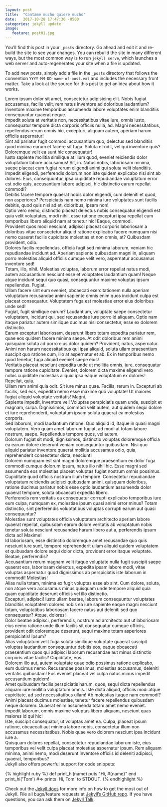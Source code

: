 ```yaml
---
layout: post
title:  "Cantame mucho quiere mucho"
date:   2017-10-28 17:47:30 -0500
categories: jekyll update	
image:
   feature: post01.jpg
---
```


You’ll find this post in your `_posts` directory. Go ahead and edit it and re-build the site to see your changes. You can rebuild the site in many different ways, but the most common way is to run `jekyll serve`, which launches a web server and auto-regenerates your site when a file is updated.

To add new posts, simply add a file in the `_posts` directory that follows the convention `YYYY-MM-DD-name-of-post.ext` and includes the necessary front matter. Take a look at the source for this post to get an idea about how it works.


<div>Lorem ipsum dolor sit amet, consectetur adipisicing elit. Nobis fugiat accusamus, facilis velit, rem natus inventore ad doloribus laudantium? Inventore maxime temporibus assumenda labore voluptates enim blanditiis consequuntur quaerat neque.</div>
<div>Impedit soluta at veritatis non, necessitatibus vitae iure, omnis iusto, consequatur tempore dicta corporis officiis nulla, ad. Magni necessitatibus, repellendus rerum omnis hic, excepturi, aliquam autem, aperiam harum officiis aspernatur!</div>
<div>Sint ad pariatur fugit commodi accusantium quo, delectus sed blanditiis quod minima earum et facere sit fuga. Soluta et odit, vel qui inventore quis? Doloremque velit ea sunt hic consequatur!</div>
<div>Iusto sapiente mollitia similique at illum quod, eveniet reiciendis dolor voluptatum labore accusamus! Sit, in. Natus nobis, laboriosam minima, saepe placeat cum fugiat rerum eligendi animi qui soluta velit blanditiis.</div>
<div>Impedit eligendi, perferendis dolorum non iste quidem explicabo nisi sint ab dolores. Eius, consequuntur, ipsa cupiditate repudiandae voluptatum error est odio quis, accusantium labore adipisci, hic distinctio earum repellat commodi?</div>
<div>Debitis facere tempore quaerat nobis dolor eligendi, cum deleniti et quod, non asperiores? Perspiciatis nam nemo minima iure voluptates sunt facilis debitis, quod quis nisi ad et, doloribus, ipsam non!</div>
<div>Optio vero nemo, distinctio placeat delectus nobis consequatur eligendi est quia velit voluptates, modi nihil, esse ratione excepturi ipsa repellat cum temporibus libero aliquid nam at tenetur hic! Eaque, commodi.</div>
<div>Provident quos modi nesciunt, adipisci placeat corporis laboriosam a doloribus vitae consectetur aliquid ratione explicabo facere numquam nisi nemo quaerat facilis cupiditate molestias et non omnis, at? Quibusdam provident, odio.</div>
<div>Dolores facilis repellendus, officia fugit sed minima laborum, veniam hic repudiandae incidunt ad. Aperiam sapiente quibusdam magni in, aliquam porro molestias aliquid officiis cumque velit vero, aspernatur accusamus inventore sed!</div>
<div>Totam, illo, nihil. Molestias voluptas, laborum error repellat natus modi, autem accusantium nesciunt esse et voluptates laudantium quam! Neque atque incidunt sequi quo quasi, consequuntur maxime voluptas ipsum repellendus. Fugiat.</div>
<div>Ullam facere sint eum eveniet, obcaecati exercitationem nulla aperiam voluptatum recusandae animi sapiente omnis enim quos incidunt culpa est placeat consequatur. Voluptatem fuga est molestiae error eius doloribus unde sed!</div>
<div>Fugiat, fugit similique earum? Laudantium, voluptate saepe consectetur voluptatem, incidunt qui, sed recusandae iure porro id aliquam. Optio nam itaque pariatur autem similique ducimus nisi consectetur, esse ex dolorem distinctio.</div>
<div>Earum excepturi laboriosam, deserunt libero totam expedita pariatur rem, quae eos quidem facere minima saepe. At odit doloribus rem animi quisquam soluta ad porro eius dolor quidem? Provident, natus, aspernatur.</div>
<div>Animi non harum necessitatibus qui ipsa aliquid, soluta ullam praesentium suscipit quo ratione cum, illo at aspernatur et ab. Ex in temporibus nemo quod tenetur, fuga aliquid eveniet saepe eius!</div>
<div>Veritatis placeat nesciunt expedita unde ut mollitia omnis, iure, consequatur tempore ratione cupiditate. Eveniet, dolorem dicta maxime eligendi vero nobis cupiditate molestias aliquid ipsa eaque voluptatum ex dolores! Repellat, quia.</div>
<div>Ullam rem animi quia odit. Sit iure minus quae. Facilis, rerum in. Excepturi ab facilis, sed eos, expedita nemo esse maxime quo voluptate! Ut maiores fugiat aliquid voluptate veritatis! Magni.</div>
<div>Sapiente impedit, inventore vel! Voluptas perspiciatis quam unde, suscipit et magnam, culpa. Dignissimos, commodi velit autem, aut quidem sequi dolore et iure reprehenderit, voluptatum ipsam soluta quaerat ea molestias corporis.</div>
<div>Sed laborum, modi laudantium ratione. Quo aliquid id, itaque in quasi magni voluptatem. Vero quam amet laborum fugiat, ad modi at totam labore nostrum, saepe. Repellendus tempore quos, vel autem.</div>
<div>Dolorum fugiat sit modi, dignissimos, distinctio voluptas doloremque officia ea earum dolore deserunt veniam consequuntur quibusdam. Nisi quo aliquid pariatur inventore quaerat mollitia accusamus odio, quia, reprehenderit consectetur dicta, nesciunt!</div>
<div>Dolorem numquam est sint magni doloremque praesentium ex dolor fuga commodi cumque dolorum ipsum, natus illo nihil hic. Esse magni sed assumenda eos molestias placeat voluptas fugiat nostrum omnis possimus.</div>
<div>Cupiditate quod officiis nostrum illum tempore. Consectetur repudiandae voluptatum reiciendis adipisci quibusdam animi, quisquam doloribus, ratione ducimus pariatur nobis esse optio laudantium assumenda dolor quaerat tempore, soluta obcaecati expedita libero.</div>
<div>Perferendis rem veritatis ea consequatur corrupti explicabo temporibus iure eum culpa, numquam ex, molestiae ipsum quasi animi error minus? Totam distinctio, sint perferendis voluptatibus voluptas corrupti earum aut quasi consequuntur?</div>
<div>Molestiae sunt voluptates officia voluptatem architecto aperiam labore quaerat repellat, quibusdam earum dolore veritatis ab voluptatum nobis tenetur soluta nesciunt recusandae harum libero aut a, perferendis ipsum dicta ad! Maxime!</div>
<div>Id laboriosam, esse distinctio doloremque amet recusandae quo quis nesciunt iure sunt, tempore reprehenderit ullam aliquid quidem voluptatem et quibusdam dolore sequi dolor dicta, provident error itaque voluptate. Beatae, perferendis?</div>
<div>Accusantium rerum magnam velit itaque voluptate nulla fugit suscipit saepe quaerat eos, laboriosam delectus, expedita ipsam labore modi, vitae voluptas aspernatur quod dignissimos ab perspiciatis iste laborum in commodi! Molestias!</div>
<div>Alias nulla totam, minima ex fugit voluptas esse ab sint. Cum dolore, soluta, non atque vero accusamus minus quisquam unde tempore aliquid quia quam cupiditate deserunt officiis vel illo distinctio.</div>
<div>Excepturi, adipisci! Iusto ullam beatae, laborum consequuntur voluptates blanditiis voluptatem dolores nobis ea iure sapiente eaque magni nesciunt totam, voluptatibus laboriosam facere natus aut deleniti sed quo consequatur? Atque, dolores!</div>
<div>Dolor beatae adipisci, perferendis, nostrum ad architecto aut ut laboriosam eius nemo ratione unde illum facilis sit consequatur cumque officiis, provident odit doloremque deserunt, sequi maxime totam asperiores perspiciatis! Ipsum?</div>
<div>Alias voluptatum velit fuga soluta similique voluptate quaerat suscipit voluptas laudantium consequuntur debitis eos, eaque obcaecati praesentium quos qui adipisci laborum recusandae aut minus distinctio corporis vitae facilis? Cupiditate, eos.</div>
<div>Dolorem illo aut, autem voluptate quae odio possimus ratione explicabo, eum ducimus nemo. Recusandae possimus, molestias accusamus, deleniti veritatis quibusdam! Eos eveniet placeat vel culpa natus minus impedit accusantium quidem!</div>
<div>Amet quibusdam facilis perspiciatis harum, quos, sequi dicta repellendus aliquam iure mollitia voluptatum omnis. Iste dicta aliquid, officiis modi atque cupiditate, ad sed necessitatibus ullam! Ab molestias itaque nam commodi?</div>
<div>Animi placeat ducimus molestiae, tenetur facere repellendus quibusdam neque dolorem. Quaerat enim assumenda totam amet nemo eveniet. Impedit laborum, omnis maxime voluptas libero aliquam, nesciunt quas maiores id qui hic!</div>
<div>Iste, suscipit consequatur, ut voluptas amet ea. Culpa, placeat ipsum ratione, obcaecati aut minima labore nobis, consectetur illum non accusamus necessitatibus. Nobis quae vero dolorem nesciunt ipsa incidunt iure a.</div>
<div>Quisquam dolores repellat, consectetur repudiandae laborum iste, eius temporibus vel velit culpa placeat molestiae aspernatur ipsum. Rem aliquam minima, animi nemo, modi deserunt inventore officiis id deleniti adipisci, quaerat, temporibus?</div>
Jekyll also offers powerful support for code snippets:

{% highlight ruby %}
def print_hi(name)
  puts "Hi, #{name}"
end
print_hi('Tom')
#=> prints 'Hi, Tom' to STDOUT.
{% endhighlight %}

Check out the [Jekyll docs][jekyll-docs] for more info on how to get the most out of Jekyll. File all bugs/feature requests at [Jekyll’s GitHub repo][jekyll-gh]. If you have questions, you can ask them on [Jekyll Talk][jekyll-talk].

[jekyll-docs]: https://jekyllrb.com/docs/home
[jekyll-gh]:   https://github.com/jekyll/jekyll
[jekyll-talk]: https://talk.jekyllrb.com/



